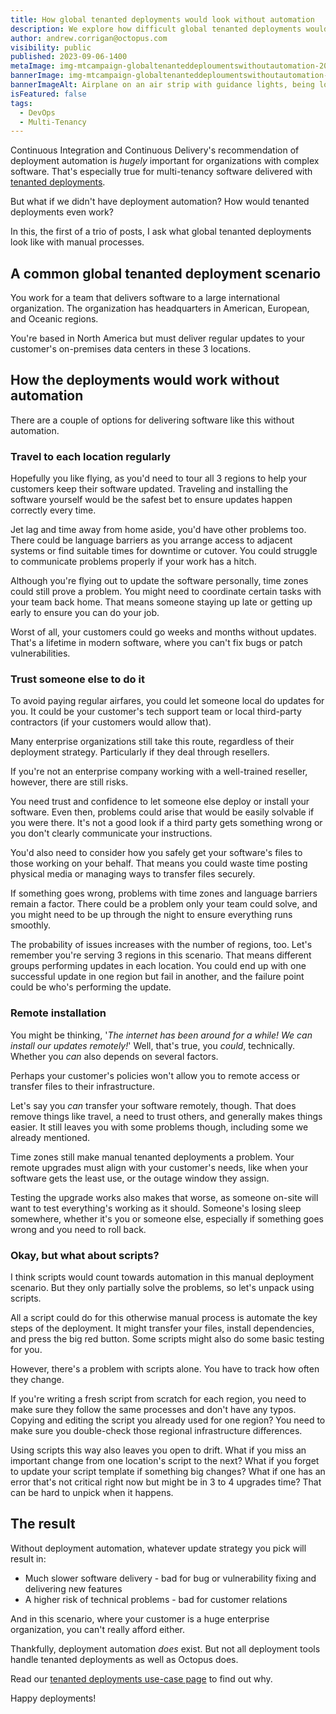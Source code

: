 ```yaml
---
title: How global tenanted deployments would look without automation
description: We explore how difficult global tenanted deployments would be if we didn't have automation.
author: andrew.corrigan@octopus.com
visibility: public
published: 2023-09-06-1400
metaImage: img-mtcampaign-globaltenanteddeploumentswithoutautomation-2023.png
bannerImage: img-mtcampaign-globaltenanteddeploumentswithoutautomation-2023.png
bannerImageAlt: Airplane on an air strip with guidance lights, being loaded with packages, sitting in front of a world map with lines pointing to different countries.
isFeatured: false
tags: 
  - DevOps
  - Multi-Tenancy
---
```


Continuous Integration and Continuous Delivery's recommendation of deployment automation is *hugely* important for organizations with complex software. That's especially true for multi-tenancy software delivered with [tenanted deployments](https://octopus.com/blog/what-are-tenanted-deployments).

But what if we didn't have deployment automation? How would tenanted deployments even work?

In this, the first of a trio of posts, I ask what global tenanted deployments look like with manual processes.

## A common global tenanted deployment scenario 

You work for a team that delivers software to a large international organization. The organization has headquarters in American, European, and Oceanic regions.

You're based in North America but must deliver regular updates to your customer's on-premises data centers in these 3 locations.

## How the deployments would work without automation

There are a couple of options for delivering software like this without automation.

### Travel to each location regularly

Hopefully you like flying, as you'd need to tour all 3 regions to help your customers keep their software updated. Traveling and installing the software yourself would be the safest bet to ensure updates happen correctly every time.

Jet lag and time away from home aside, you'd have other problems too. There could be language barriers as you arrange access to adjacent systems or find suitable times for downtime or cutover. You could struggle to communicate problems properly if your work has a hitch.

Although you're flying out to update the software personally, time zones could still prove a problem. You might need to coordinate certain tasks with your team back home. That means someone staying up late or getting up early to ensure you can do your job.

Worst of all, your customers could go weeks and months without updates. That's a lifetime in modern software, where you can't fix bugs or patch vulnerabilities.

### Trust someone else to do it

To avoid paying regular airfares, you could let someone local do updates for you. It could be your customer's tech support team or local third-party contractors (if your customers would allow that).

Many enterprise organizations still take this route, regardless of their deployment strategy. Particularly if they deal through resellers.

If you're not an enterprise company working with a well-trained reseller, however, there are still risks.

You need trust and confidence to let someone else deploy or install your software. Even then, problems could arise that would be easily solvable if you were there. It's not a good look if a third party gets something wrong or you don't clearly communicate your instructions.

You'd also need to consider how you safely get your software's files to those working on your behalf. That means you could waste time posting physical media or managing ways to transfer files securely.

If something goes wrong, problems with time zones and language barriers remain a factor. There could be a problem only your team could solve, and you might need to be up through the night to ensure everything runs smoothly.

The probability of issues increases with the number of regions, too. Let's remember you're serving 3 regions in this scenario. That means different groups performing updates in each location. You could end up with one successful update in one region but fail in another, and the failure point could be who's performing the update.

### Remote installation

You might be thinking, '*The internet has been around for a while! We can install our updates remotely!*' Well, that's true, you *could*, technically. Whether you *can* also depends on several factors.

Perhaps your customer's policies won't allow you to remote access or transfer files to their infrastructure.

Let's say you *can* transfer your software remotely, though. That does remove things like travel, a need to trust others, and generally makes things easier. It still leaves you with some problems though, including some we already mentioned.

Time zones still make manual tenanted deployments a problem. Your remote upgrades must align with your customer's needs, like when your software gets the least use, or the outage window they assign.

Testing the upgrade works also makes that worse, as someone on-site will want to test everything's working as it should. Someone's losing sleep somewhere, whether it's you or someone else, especially if something goes wrong and you need to roll back.

### Okay, but what about scripts?

I think scripts would count towards automation in this manual deployment scenario. But they only partially solve the problems, so let's unpack using scripts.

All a script could do for this otherwise manual process is automate the key steps of the deployment. It might transfer your files, install dependencies, and press the big red button. Some scripts might also do some basic testing for you.

However, there's a problem with scripts alone. You have to track how often they change. 

If you're writing a fresh script from scratch for each region, you need to make sure they follow the same processes and don't have any typos. Copying and editing the script you already used for one region? You need to make sure you double-check those regional infrastructure differences.

Using scripts this way also leaves you open to drift. What if you miss an important change from one location's script to the next? What if you forget to update your script template if something big changes? What if one has an error that's not critical right now but might be in 3 to 4 upgrades time? That can be hard to unpick when it happens.

## The result

Without deployment automation, whatever update strategy you pick will result in:

- Much slower software delivery - bad for bug or vulnerability fixing and delivering new features
- A higher risk of technical problems - bad for customer relations

And in this scenario, where your customer is a huge enterprise organization, you can't really afford either.

Thankfully, deployment automation *does* exist. But not all deployment tools handle tenanted deployments as well as Octopus does.

Read our [tenanted deployments use-case page](https://octopus.com/use-case/tenanted-deployments) to find out why.

Happy deployments!